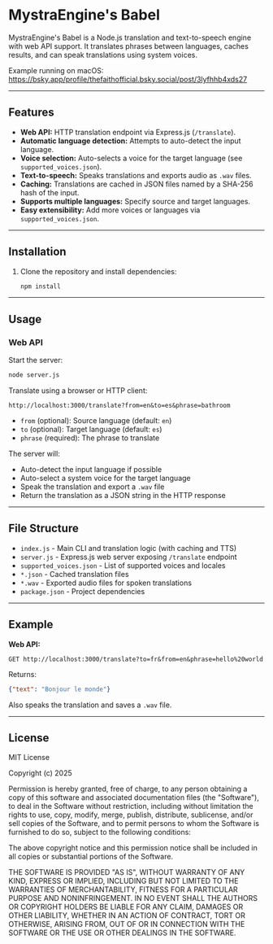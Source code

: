 # MystraEngine's Babel

MystraEngine's Babel is a Node.js translation and text-to-speech engine with web API support. It translates phrases between languages, caches results, and can speak translations using system voices.

Example running on macOS:  
https://bsky.app/profile/thefaithofficial.bsky.social/post/3lyfhhb4xds27

---

## Features
- **Web API:** HTTP translation endpoint via Express.js (`/translate`).
- **Automatic language detection:** Attempts to auto-detect the input language.
- **Voice selection:** Auto-selects a voice for the target language (see `supported_voices.json`).
- **Text-to-speech:** Speaks translations and exports audio as `.wav` files.
- **Caching:** Translations are cached in JSON files named by a SHA-256 hash of the input.
- **Supports multiple languages:** Specify source and target languages.
- **Easy extensibility:** Add more voices or languages via `supported_voices.json`.

---

## Installation

1. Clone the repository and install dependencies:

    ```sh
    npm install
    ```

---

## Usage

### Web API

Start the server:

```sh
node server.js
```

Translate using a browser or HTTP client:

```
http://localhost:3000/translate?from=en&to=es&phrase=bathroom
```

- `from` (optional): Source language (default: `en`)
- `to` (optional): Target language (default: `es`)
- `phrase` (required): The phrase to translate

The server will:
- Auto-detect the input language if possible
- Auto-select a system voice for the target language
- Speak the translation and export a `.wav` file
- Return the translation as a JSON string in the HTTP response

---

## File Structure

- `index.js` - Main CLI and translation logic (with caching and TTS)
- `server.js` - Express.js web server exposing `/translate` endpoint
- `supported_voices.json` - List of supported voices and locales
- `*.json` - Cached translation files
- `*.wav` - Exported audio files for spoken translations
- `package.json` - Project dependencies

---

## Example

**Web API:**
```
GET http://localhost:3000/translate?to=fr&from=en&phrase=hello%20world
```
Returns:
```json
{"text": "Bonjour le monde"}
```
Also speaks the translation and saves a `.wav` file.

---

## License

MIT License

Copyright (c) 2025

Permission is hereby granted, free of charge, to any person obtaining a copy
of this software and associated documentation files (the "Software"), to deal
in the Software without restriction, including without limitation the rights
to use, copy, modify, merge, publish, distribute, sublicense, and/or sell
copies of the Software, and to permit persons to whom the Software is
furnished to do so, subject to the following conditions:

The above copyright notice and this permission notice shall be included in all
copies or substantial portions of the Software.

THE SOFTWARE IS PROVIDED "AS IS", WITHOUT WARRANTY OF ANY KIND, EXPRESS OR
IMPLIED, INCLUDING BUT NOT LIMITED TO THE WARRANTIES OF MERCHANTABILITY,
FITNESS FOR A PARTICULAR PURPOSE AND NONINFRINGEMENT. IN NO EVENT SHALL THE
AUTHORS OR COPYRIGHT HOLDERS BE LIABLE FOR ANY CLAIM, DAMAGES OR OTHER
LIABILITY, WHETHER IN AN ACTION OF CONTRACT, TORT OR OTHERWISE, ARISING FROM,
OUT OF OR IN CONNECTION WITH THE SOFTWARE OR THE USE OR OTHER DEALINGS IN THE
SOFTWARE.
